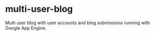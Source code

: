 # multi-user-blog
Multi user blog with user accounts and blog submissions running with Google App Engine.
